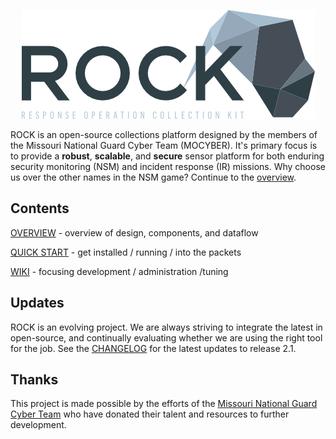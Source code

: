 <p align="center">
<img src="rock_logo.png">
</p>

ROCK is an open-source collections platform designed by the members of the Missouri National Guard Cyber Team (MOCYBER).  It's primary focus is to provide a **robust**, **scalable**, and **secure** sensor platform for both enduring security monitoring (NSM) and incident response (IR) missions.  Why choose us over the other names in the NSM game?  Continue to the [overview](overview/index.md).

## Contents

[OVERVIEW](overview/index.md) - overview of design, components, and dataflow


[QUICK START](overview/quick_start/index.md) - get installed / running / into the packets

[WIKI](wiki/index.md) - focusing development / administration /tuning

## Updates

ROCK is an evolving project.  We are always striving to integrate the latest in open-source, and continually evaluating whether we are using the right tool for the job.  See the [CHANGELOG](changelog.md) for the latest updates to release 2.1.

## Thanks

This project is made possible by the efforts of the [Missouri National Guard Cyber Team](http://mocyber.io/) who have donated their talent and resources to further development.
